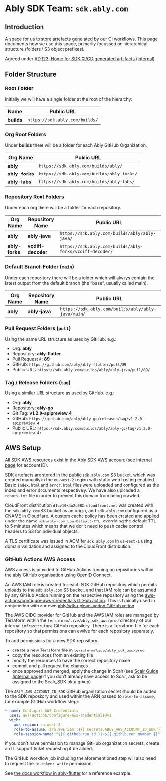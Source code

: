 # Ably SDK Team: `sdk.ably.com`

## Introduction

A space for us to store artefacts generated by our CI workflows.
This page documents how we use this space, primarily focussed on hierarchical structure (folders / S3 object prefixes).

Agreed under
[ADR23: Home for SDK CI/CD generated artefacts (internal)](https://ably.atlassian.net/wiki/spaces/ENG/pages/986873858).

## Folder Structure

### Root Folder

Initially we will have a single folder at the root of the hierarchy:

| Name | Public URL |
| ---- | ---------- |
| **builds** | `https://sdk.ably.com/builds/` |

### Org Root Folders

Under **builds** there will be a folder for each Ably GitHub Organization.

| Org Name | Public URL |
| -------- | ---------- |
| **ably** | `https://sdk.ably.com/builds/ably/` |
| **ably-forks** | `https://sdk.ably.com/builds/ably-forks/` |
| **ably-labs** | `https://sdk.ably.com/builds/ably-labs/` |

### Repository Root Folders

Under each org there will be a folder for each repository.

| Org Name | Repository Name | Public URL |
| -------- | --------------- | ---------- |
| **ably** | **ably-java** | `https://sdk.ably.com/builds/ably/ably-java/` |
| **ably-forks** | **vcdiff-decoder** | `https://sdk.ably.com/builds/ably-forks/vcdiff-decoder/` |

### Default Branch Folder (`main`)

Under each repository there will be a folder which will always contain the latest output from the default branch (the “base”, usually called main).

| Org Name | Repository Name | Public URL |
| -------- | --------------- | ---------- |
| **ably** | **ably-java** | `https://sdk.ably.com/builds/ably/ably-java/main/` |

### Pull Request Folders (`pull`)

Using the same URL structure as used by GitHub. e.g.:

- Org: **ably**
- Repository: **ably-flutter**
- Pull Request #: **89**
- GitHub: `https://github.com/ably/ably-flutter/pull/89`
- Public URL: `https://sdk.ably.com/builds/ably/ably-java/pull/89/`

### Tag / Release Folders (`tag`)

Using a similar URL structure as used by GitHub. e.g.:

- Org: **ably**
- Repository: **ably-go**
- Git Tag: **v1.2.0-apipreview.4**
- GitHub: `https://github.com/ably/ably-go/releases/tag/v1.2.0-apipreview.4`
- Public URL: `https://sdk.ably.com/builds/ably/ably-go/tag/v1.2.0-apipreview.4/`

## AWS Setup

All SDK AWS resources exist in the Ably SDK AWS account (see [internal page](https://ably.atlassian.net/wiki/spaces/SDK/pages/1191804978/sdk.ably.com#AWS-Setup) for account ID).

SDK artefacts are stored in the public `sdk.ably.com` S3 bucket, which was created manually in the `eu-west-2` region with static web hosting enabled.
Basic `index.html` and `error.html` files were uploaded and configured as the index and error documents respectively.
We have also uploaded a `robots.txt` file in order to prevent this domain from being crawled.

CloudFront distribution `d1cv10k4u2d588.cloudfront.net` was created with the `sdk.ably.com` S3 bucket as an origin, and `sdk.ably.com` configured as a CNAME in Cloudflare.
A custom cache policy has been created and applied under the name `sdk-ably-com_Low-Default-TTL`,
overriding the default TTL to 5 minutes which means that we don’t need to push cache control headers to S3 for individual objects.

A TLS certificate was issued in ACM for `sdk.ably.com` in `us-east-1` using domain validation and assigned to the CloudFront distribution.

### GitHub Actions AWS Access

AWS access is provided to GitHub Actions running on repositories within the ably GitHub organisation using
[OpenID Connect](https://docs.github.com/en/actions/deployment/security-hardening-your-deployments/configuring-openid-connect-in-amazon-web-services).

An AWS IAM role is created for each SDK GitHub repository which permits uploads to the `sdk.ably.com` S3 bucket,
and that IAM role can be assumed by any GitHub Action running on the respective repository using the
[aws-actions/configure-aws-credentials GitHub action](https://github.com/aws-actions/configure-aws-credentials).
This is typically used in conjunction with our own
[ably/sdk-upload-action GitHub action](https://github.com/ably/sdk-upload-action).

The AWS OIDC provider for GitHub and the AWS IAM roles are managed by Terraform within the `terraform/live/ably_sdk_aws/prod` directory of our internal `infrastrcuture` GitHub repository.
There is a Terraform file for each repository so that permissions can evolve for each repository separately.

To add permissions for a new SDK repository:

- create a new Terraform file in `terraform/live/ably_sdk_aws/prod`
- copy the resources from an existing file
- modify the resources to have the correct repository name
- commit and pull request the changes
- once approved and merged, apply the change in Scalr (see [Scalr Guide (internal page)](https://ably.atlassian.net/wiki/spaces/ENG/pages/2147221592) if you don’t already have access to Scalr, ask to be assigned to the Scalr_SDK okta group)

The `ABLY_AWS_ACCOUNT_ID_SDK` GitHub organization secret should be added to the SDK repository and used within the ARN passed to `role-to-assume`, for example (GitHub workflow step):

```yaml
- name: Configure AWS Credentials
  uses: aws-actions/configure-aws-credentials@v1
  with:
    aws-region: eu-west-2
    role-to-assume: arn:aws:iam::${{ secrets.ABLY_AWS_ACCOUNT_ID_SDK }}:role/ably-sdk-builds-ably-flutter
    role-session-name: "${{ github.run_id }}-${{ github.run_number }}"
```

If you don’t have permission to manage GitHub organization secrets, create an IT support ticket requesting it be added.

The GitHub workflow job including the aforementioned step will also need to request the `id-token: write` permission.

See
[the docs workflow in ably-flutter](https://github.com/ably/ably-flutter/blob/main/.github/workflows/docs.yml)
for a reference example.
